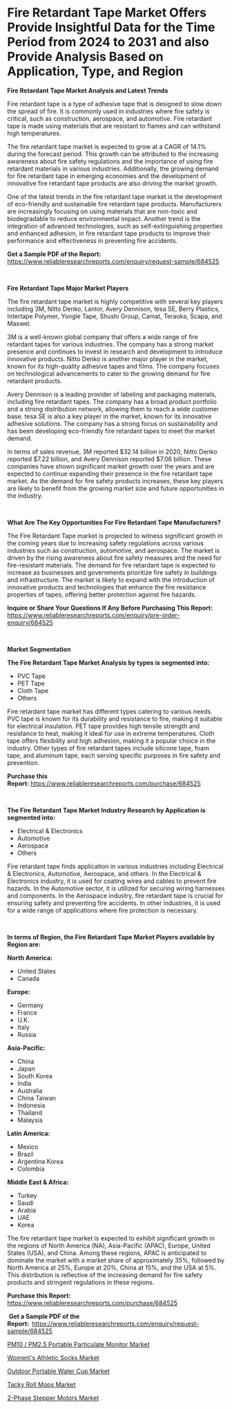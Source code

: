 <p><h1>Fire Retardant Tape Market Offers Provide Insightful Data for the Time Period from 2024 to 2031 and also Provide Analysis Based on Application, Type, and Region</h1></p><p><strong>Fire Retardant Tape Market Analysis and Latest Trends</strong></p>
<p><p>Fire retardant tape is a type of adhesive tape that is designed to slow down the spread of fire. It is commonly used in industries where fire safety is critical, such as construction, aerospace, and automotive. Fire retardant tape is made using materials that are resistant to flames and can withstand high temperatures.</p><p>The fire retardant tape market is expected to grow at a CAGR of 14.1% during the forecast period. This growth can be attributed to the increasing awareness about fire safety regulations and the importance of using fire retardant materials in various industries. Additionally, the growing demand for fire retardant tape in emerging economies and the development of innovative fire retardant tape products are also driving the market growth.</p><p>One of the latest trends in the fire retardant tape market is the development of eco-friendly and sustainable fire retardant tape products. Manufacturers are increasingly focusing on using materials that are non-toxic and biodegradable to reduce environmental impact. Another trend is the integration of advanced technologies, such as self-extinguishing properties and enhanced adhesion, in fire retardant tape products to improve their performance and effectiveness in preventing fire accidents.</p></p>
<p><strong>Get a Sample PDF of the Report:&nbsp;</strong> <a href="https://www.reliableresearchreports.com/enquiry/request-sample/684525">https://www.reliableresearchreports.com/enquiry/request-sample/684525</a></p>
<p>&nbsp;</p>
<p><strong>Fire Retardant Tape Major Market Players</strong></p>
<p><p>The fire retardant tape market is highly competitive with several key players including 3M, Nitto Denko, Lantor, Avery Dennison, tesa SE, Berry Plastics, Intertape Polymer, Yongle Tape, Shushi Group, Camat, Teraoka, Scapa, and Maxwel. </p><p>3M is a well-known global company that offers a wide range of fire retardant tapes for various industries. The company has a strong market presence and continues to invest in research and development to introduce innovative products. Nitto Denko is another major player in the market, known for its high-quality adhesive tapes and films. The company focuses on technological advancements to cater to the growing demand for fire retardant products.</p><p>Avery Dennison is a leading provider of labeling and packaging materials, including fire retardant tapes. The company has a broad product portfolio and a strong distribution network, allowing them to reach a wide customer base. tesa SE is also a key player in the market, known for its innovative adhesive solutions. The company has a strong focus on sustainability and has been developing eco-friendly fire retardant tapes to meet the market demand.</p><p>In terms of sales revenue, 3M reported $32.14 billion in 2020, Nitto Denko reported $7.22 billion, and Avery Dennison reported $7.06 billion. These companies have shown significant market growth over the years and are expected to continue expanding their presence in the fire retardant tape market. As the demand for fire safety products increases, these key players are likely to benefit from the growing market size and future opportunities in the industry.</p></p>
<p>&nbsp;</p>
<p><strong>What Are The Key Opportunities For Fire Retardant Tape Manufacturers?</strong></p>
<p><p>The Fire Retardant Tape market is projected to witness significant growth in the coming years due to increasing safety regulations across various industries such as construction, automotive, and aerospace. The market is driven by the rising awareness about fire safety measures and the need for fire-resistant materials. The demand for fire retardant tape is expected to increase as businesses and governments prioritize fire safety in buildings and infrastructure. The market is likely to expand with the introduction of innovative products and technologies that enhance the fire resistance properties of tapes, offering better protection against fire hazards.</p></p>
<p><strong>Inquire or Share Your Questions If Any Before Purchasing This Report:</strong> <a href="https://www.reliableresearchreports.com/enquiry/pre-order-enquiry/684525">https://www.reliableresearchreports.com/enquiry/pre-order-enquiry/684525</a></p>
<p>&nbsp;</p>
<p><strong>Market Segmentation</strong></p>
<p><strong>The Fire Retardant Tape Market Analysis by types is segmented into:</strong></p>
<p><ul><li>PVC Tape</li><li>PET Tape</li><li>Cloth Tape</li><li>Others</li></ul></p>
<p><p>Fire retardant tape market has different types catering to various needs. PVC tape is known for its durability and resistance to fire, making it suitable for electrical insulation. PET tape provides high tensile strength and resistance to heat, making it ideal for use in extreme temperatures. Cloth tape offers flexibility and high adhesion, making it a popular choice in the industry. Other types of fire retardant tapes include silicone tape, foam tape, and aluminum tape, each serving specific purposes in fire safety and prevention.</p></p>
<p><strong>Purchase this Report:&nbsp;</strong><a href="https://www.reliableresearchreports.com/purchase/684525">https://www.reliableresearchreports.com/purchase/684525</a></p>
<p>&nbsp;</p>
<p><strong>The Fire Retardant Tape Market Industry Research by Application is segmented into:</strong></p>
<p><ul><li>Electrical & Electronics</li><li>Automotive</li><li>Aerospace</li><li>Others</li></ul></p>
<p><p>Fire retardant tape finds application in various industries including Electrical & Electronics, Automotive, Aerospace, and others. In the Electrical & Electronics industry, it is used for coating wires and cables to prevent fire hazards. In the Automotive sector, it is utilized for securing wiring harnesses and components. In the Aerospace industry, fire retardant tape is crucial for ensuring safety and preventing fire accidents. In other industries, it is used for a wide range of applications where fire protection is necessary.</p></p>
<p>&nbsp;</p>
<p><strong>In terms of Region, the Fire Retardant Tape Market Players available by Region are:</strong></p>
<p>
    <p> <strong> North America: </strong>
        <ul>
            <li>United States</li>
            <li>Canada</li>
        </ul>
        </p> 
    <p> <strong> Europe: </strong>
        <ul>
            <li>Germany</li>
            <li>France</li>
            <li>U.K.</li>
            <li>Italy</li>
            <li>Russia</li>
        </ul>
        </p> 
    <p> <strong> Asia-Pacific: </strong>
        <ul>
            <li>China</li>
            <li>Japan</li>
            <li>South Korea</li>
            <li>India</li>
            <li>Australia</li>
            <li>China Taiwan</li>
            <li>Indonesia</li>
            <li>Thailand</li>
            <li>Malaysia</li>
        </ul>
        </p> 
    <p> <strong> Latin America: </strong>
        <ul>
            <li>Mexico</li>
            <li>Brazil</li>
            <li>Argentina Korea</li>
            <li>Colombia</li>
        </ul>
        </p> 
    <p> <strong> Middle East & Africa: </strong>
        <ul>
            <li>Turkey</li>
            <li>Saudi</li>
            <li>Arabia</li>
            <li>UAE</li>
            <li>Korea</li>
        </ul>
    </p>
    </p>
<p><p>The fire retardant tape market is expected to exhibit significant growth in the regions of North America (NA), Asia-Pacific (APAC), Europe, United States (USA), and China. Among these regions, APAC is anticipated to dominate the market with a market share of approximately 35%, followed by North America at 25%, Europe at 20%, China at 15%, and the USA at 5%. This distribution is reflective of the increasing demand for fire safety products and stringent regulations in these regions.</p></p>
<p><strong>Purchase this Report: </strong><a href="https://www.reliableresearchreports.com/purchase/684525">https://www.reliableresearchreports.com/purchase/684525</a></p>
<p>&nbsp;<strong>Get a Sample PDF of the Report:&nbsp;&nbsp;</strong><a href="https://www.reliableresearchreports.com/enquiry/request-sample/684525">https://www.reliableresearchreports.com/enquiry/request-sample/684525</a></p>
<p><strong></strong></p>
<p><p><a href="https://cautious-neon-760.notion.site/PM10-PM2-5-Portable-Particulate-Monitor-Market-Analysis-and-Market-Size-Global-Industry-Overview--31eadc3d34fc431e851455f64672e531">PM10 / PM2.5 Portable Particulate Monitor Market</a></p><p><a href="https://frill-swim-3cd.notion.site/Women-s-Athletic-Socks-Market-Analysis-Examines-its-Scope-on-Growth-Opportunities-and-Forecasted-T-c3f80edf9407472f9bd89dacb996e96c">Women\'s Athletic Socks Market</a></p><p><a href="https://view.publitas.com/reportprime-1/outdoor-portable-water-cup-market-research-report-unlocks-analysis-on-the-market-financial-status-market-size-and-market-revenue-upto-2031/">Outdoor Portable Water Cup Market</a></p><p><a href="https://view.publitas.com/reportprime-1/tacky-roll-mops-market-offer-valuable-insights-into-market-size-market-share-market-trends-and-projections-spanning-from-2024-to-2031/">Tacky Roll Mops Market</a></p><p><a href="https://spotless-saver-8fd.notion.site/2-Phase-Stepper-Motors-Market-with-the-goal-of-estimating-the-market-size-and-future-growth-potentia-16661634528e43ff86d1f18c8c34bde2">2-Phase Stepper Motors Market</a></p></p>